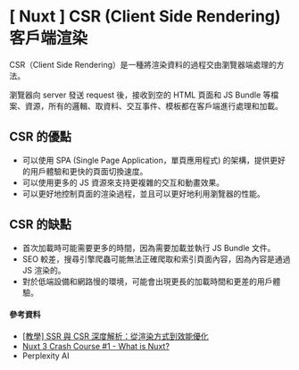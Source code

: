 # \[ Nuxt ] CSR (Client Side Rendering) 客戶端渲染
CSR（Client Side Rendering）是一種將渲染資料的過程交由瀏覽器端處理的方法。

瀏覽器向 server 發送 request 後，接收到空的 HTML 頁面和 JS Bundle 等檔案、資源，所有的邏輯、取資料、交互事件、模板都在客戶端進行處理和加載。


## CSR 的優點
* 可以使用 SPA (Single Page Application，單頁應用程式) 的架構，提供更好的用戶體驗和更快的頁面切換速度。
* 可以使用更多的 JS 資源來支持更複雜的交互和動畫效果。
* 可以更好地控制頁面的渲染過程，並且可以更好地利用瀏覽器的性能。


## CSR 的缺點
* 首次加載時可能需要更多的時間，因為需要加載並執行 JS Bundle 文件。
* SEO 較差，搜尋引擎爬蟲可能無法正確爬取和索引頁面內容，因為內容是通過 JS 渲染的。
* 對於低端設備和網路慢的環境，可能會出現更長的加載時間和更差的用戶體驗。

#### 參考資料
* <a href='https://www.shubo.io/rendering-patterns/#csr-client-side-rendering' target='_blank'>[教學] SSR 與 CSR 深度解析：從渲染方式到效能優化</a>
* <a href='https://youtu.be/GBdO5myZNsQ?si=FA3NtoDc3R7-d-Ry' target='_blank'>Nuxt 3 Crash Course #1 - What is Nuxt?</a>
* Perplexity AI 